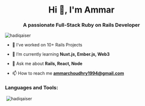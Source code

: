 <h1 align="center">Hi 👋, I'm Ammar</h1>
<h3 align="center">A passionate Full-Stack Ruby on Rails Developer</h3>

<p align="left"> <img src="https://komarev.com/ghpvc/?username=hadiqaiser&label=Profile%20views&color=0e75b6&style=flat" alt="hadiqaiser" /> </p>

- 🔭 I’ve worked on 10+ Rails Projects

- 🌱 I’m currently learning **Nuxt.js, Ember.js, Web3**

- 💬 Ask me about **Rails, React, Node**

- 📫 How to reach me **ammarchoudhry1994@gmail.com**

<p align="left">
</p>

<h3 align="left">Languages and Tools:</h3>

<p>&nbsp;<img align="center" src="https://github-readme-stats.vercel.app/api?username=hadiqaiser&show_icons=true&locale=en" alt="hadiqaiser" /></p>
